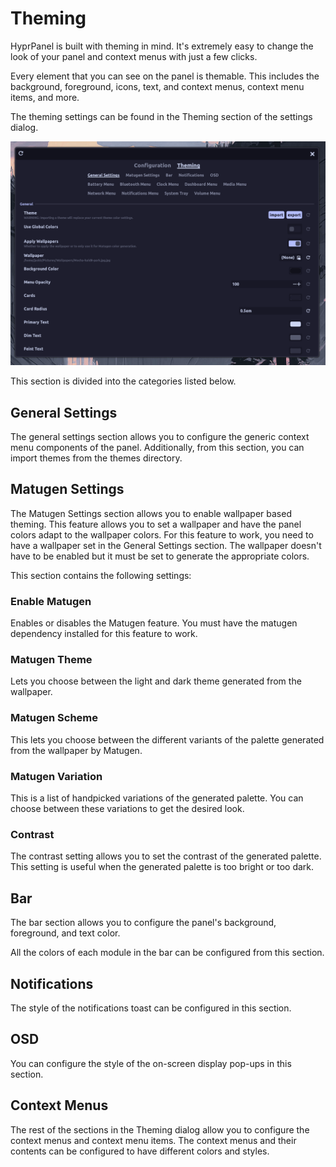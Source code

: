 # Theming
HyprPanel is built with theming in mind. It's extremely easy to change the look of your panel and context menus with just a few clicks. 

Every element that you can see on the panel is themable. This includes the background, foreground, icons, text, and context menus, context menu items, and more. 

The theming settings can be found in the Theming section of the settings dialog.

![Theming Settings](../images/themes/theming.png)

This section is divided into the categories listed below.

## General Settings
The general settings section allows you to configure the generic context menu components of the panel. Additionally, from this section, you can import themes from the themes directory.

## Matugen Settings
The Matugen Settings section allows you to enable wallpaper based theming. This feature allows you to set a wallpaper and have the panel colors adapt to the wallpaper colors. For this feature to work, you need to have a wallpaper set in the General Settings section. The wallpaper doesn't have to be enabled but it must be set to generate the appropriate colors.

This section contains the following settings:

### Enable Matugen
Enables or disables the Matugen feature. You must have the matugen dependency installed for this feature to work.

### Matugen Theme
Lets you choose between the light and dark theme generated from the wallpaper.


### Matugen Scheme
This lets you choose between the different variants of the palette generated from the wallpaper by Matugen.


### Matugen Variation
This is a list of handpicked variations of the generated palette. You can choose between these variations to get the desired look.

### Contrast
The contrast setting allows you to set the contrast of the generated palette. This setting is useful when the generated palette is too bright or too dark.

## Bar
The bar section allows you to configure the panel's background, foreground, and text color.

All the colors of each module in the bar can be configured from this section.

## Notifications
The style of the notifications toast can be configured in this section. 

## OSD
You can configure the style of the on-screen display pop-ups in this section.

## Context Menus
The rest of the sections in the Theming dialog allow you to configure the context menus and context menu items. The context menus and their contents can be configured to have different colors and styles.
